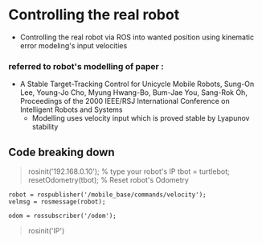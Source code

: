# Controlling the real robot
+ Controlling the real robot via ROS into wanted position using kinematic error modeling's input velocities

### referred to robot's modelling of paper : 
+ A Stable Target-Tracking Control for Unicycle Mobile Robots, Sung-On Lee, Young-Jo Cho, Myung Hwang-Bo, Bum-Jae You, Sang-Rok Oh, Proceedings of the 2000 IEEE/RSJ International Conference on Intelligent Robots and Systems 
  + Modelling uses velocity input which is proved stable by Lyapunov stability


## Code breaking down
>    rosinit('192.168.0.10'); % type your robot's IP
    tbot = turtlebot;
    resetOdometry(tbot); % Reset robot's Odometry
    
    robot = rospublisher('/mobile_base/commands/velocity');
    velmsg = rosmessage(robot);
    
    odom = rossubscriber('/odom');
> rosinit('IP')
